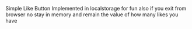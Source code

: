Simple Like Button Implemented in localstorage for fun also if you exit from browser no stay in memory and remain the value of how many likes you have
